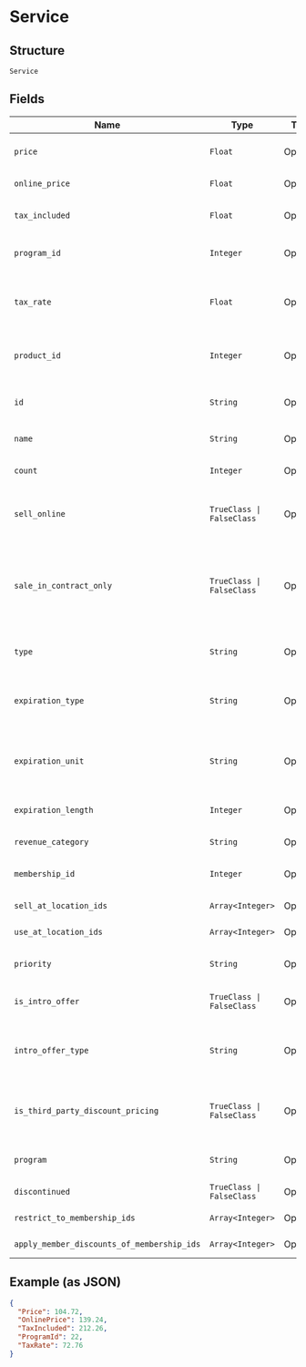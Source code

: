 
# Service

## Structure

`Service`

## Fields

| Name | Type | Tags | Description |
|  --- | --- | --- | --- |
| `price` | `Float` | Optional | The cost of the pricing option when sold at a physical location. |
| `online_price` | `Float` | Optional | The cost of the pricing option when sold online. |
| `tax_included` | `Float` | Optional | The amount of tax included in the price, if inclusive pricing is enabled. |
| `program_id` | `Integer` | Optional | The ID of the program that this pricing option applies to. |
| `tax_rate` | `Float` | Optional | The tax rate applied to the pricing option. This field is populated only when you include a `LocationID` in the request. |
| `product_id` | `Integer` | Optional | The unique ID of this pricing option. This is the `PurchasedItems[].Id` returned from GET Sales. |
| `id` | `String` | Optional | The barcode ID of the pricing option. This is the `PurchasedItems[].BarcodeId` returned from GET Sales. |
| `name` | `String` | Optional | The name of the pricing option. |
| `count` | `Integer` | Optional | The initial count of usages available for the pricing option. |
| `sell_online` | `TrueClass \| FalseClass` | Optional | When true, filters to the pricing options that can be sold online.<br>Default: *false* |
| `sale_in_contract_only` | `TrueClass \| FalseClass` | Optional | When `true`, indicates that the pricing option is allowed to be purchased in a contract or package.<br>When `false`, indicates that the pricing option is not allowed to be purchased in a contract or package. |
| `type` | `String` | Optional | The type of the pricing option, either Drop-in, Series, or Unlimited. |
| `expiration_type` | `String` | Optional | The date the pricing option begins its activation, either the date of sale or the date the client first used it for a visit. |
| `expiration_unit` | `String` | Optional | The unit, either days or months, of `ExpirationLength`, indicating how long the pricing option is active for. |
| `expiration_length` | `Integer` | Optional | The number of days or months that the pricing option is active for. |
| `revenue_category` | `String` | Optional | The revenue category of the pricing option. |
| `membership_id` | `Integer` | Optional | The ID that this pricing option grants membership to. |
| `sell_at_location_ids` | `Array<Integer>` | Optional | The location IDs where this pricing option is sold. |
| `use_at_location_ids` | `Array<Integer>` | Optional | The location IDs where this pricing option may be used. |
| `priority` | `String` | Optional | The priority of the pricing option, either High, Medium, or Low. |
| `is_intro_offer` | `TrueClass \| FalseClass` | Optional | Indicates if this pricing option is an introductory offer. |
| `intro_offer_type` | `String` | Optional | When `IsIntroOffer` is true, this indicates if this introductory offer may be purchased by new clients or new and existing clients. |
| `is_third_party_discount_pricing` | `TrueClass \| FalseClass` | Optional | Indicates whether this pricing option is sold at discounted rates by third-party services, such as ClassPass. |
| `program` | `String` | Optional | The name of the service category the pricing option belongs to. |
| `discontinued` | `TrueClass \| FalseClass` | Optional | If the pricing option has been marked discontinued. |
| `restrict_to_membership_ids` | `Array<Integer>` | Optional | Restricted to members of these membership ids. |
| `apply_member_discounts_of_membership_ids` | `Array<Integer>` | Optional | Discounts applied of these membership ids. |

## Example (as JSON)

```json
{
  "Price": 104.72,
  "OnlinePrice": 139.24,
  "TaxIncluded": 212.26,
  "ProgramId": 22,
  "TaxRate": 72.76
}
```

